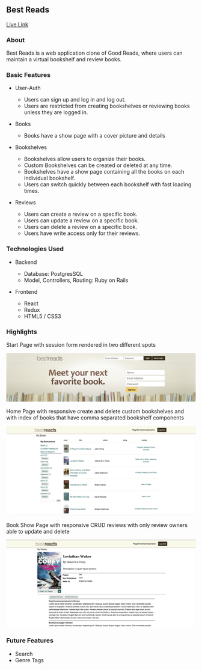 ## Best Reads

[Live Link](http://bestreads-fullstack.herokuapp.com "Best Reads")

### About

Best Reads is a web application clone of Good Reads, where users can maintain a virtual bookshelf and review books. 

### Basic Features 

  * User-Auth
    * Users can sign up and log in and log out. 
    * Users are restricted from creating bookshelves or reviewing books unless they are logged in.

  * Books
    * Books have a show page with a cover picture and details

  * Bookshelves
    * Bookshelves allow users to organize their books. 
    * Custom Bookshelves can be created or deleted at any time.
    * Bookshelves have a show page containing all the books on each individual bookshelf.
    * Users can switch quickly between each bookshelf with fast loading times. 

  * Reviews
    * Users can create a review on a specific book.
    * Users can update a review on a specific book.
    * Users can delete a review on a specific book.
    * Users have write access only for their reviews.


### Technologies Used

  * Backend
    * Database: PostgresSQL
    * Model, Controllers, Routing: Ruby on Rails

  * Frontend
    * React
    * Redux
    * HTML5 / CSS3

### Highlights

Start Page with session form rendered in two different spots

![best reads start page](https://github.com/DanCNo/best_reads/blob/master/app/assets/images/bestreadsstartpage.png)

Home Page with responsive create and delete custom bookshelves and with index of books that have comma separated bookshelf components

![best reads home page](https://github.com/DanCNo/best_reads/blob/master/app/assets/images/bestreadshomepage.png)

Book Show Page with responsive CRUD reviews with only review owners able to update and delete

![best reads book show](https://github.com/DanCNo/best_reads/blob/master/app/assets/images/bestreadsbookshowpage.png)

### Future Features

  * Search
  * Genre Tags
